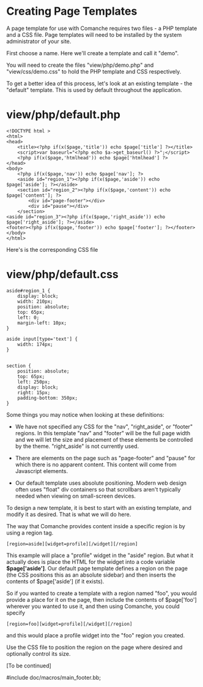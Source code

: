 Creating Page Templates
=======================


A page template for use with Comanche requires two files - a PHP template and a CSS file. Page templates will need to be installed by the system administrator of your site. 


First choose a name. Here we'll create a template and call it "demo".

You will need to create the files "view/php/demo.php" and "view/css/demo.css" to hold the PHP template and CSS respectively. 

To get a better idea of this process, let's look at an existing template - the "default" template. This is used by default throughout the application. 

view/php/default.php
====================

	<!DOCTYPE html >
	<html>
	<head>
		<title><?php if(x($page,'title')) echo $page['title'] ?></title>
		<script>var baseurl="<?php echo $a->get_baseurl() ?>";</script>
		<?php if(x($page,'htmlhead')) echo $page['htmlhead'] ?>
	</head>
	<body>
		<?php if(x($page,'nav')) echo $page['nav']; ?>
		<aside id="region_1"><?php if(x($page,'aside')) echo $page['aside']; ?></aside>
		<section id="region_2"><?php if(x($page,'content')) echo $page['content']; ?>
			<div id="page-footer"></div>
        	<div id="pause"></div>
		</section>
	<aside id="region_3"><?php if(x($page,'right_aside')) echo $page['right_aside']; ?></aside>      
	<footer><?php if(x($page,'footer')) echo $page['footer']; ?></footer>
	</body>
	</html>    


Here's is the corresponding CSS file

view/php/default.css
====================


	aside#region_1 {
		display: block;
		width: 210px;
		position: absolute;
		top: 65px;
		left: 0;
		margin-left: 10px;
	}

	aside input[type='text'] {
 		width: 174px;
	}


	section {
		position: absolute;
		top: 65px;
		left: 250px;
		display: block;
		right: 15px;
		padding-bottom: 350px;
	}


Some things you may notice when looking at these definitions:

* We have not specified any CSS for the "nav", "right_aside", or "footer" regions. In this template "nav" and "footer" will be the full page width and we will let the size and placement of these elements be controlled by the theme. "right_aside" is not currently used. 

* There are elements on the page such as "page-footer" and "pause" for which there is no apparent content. This content will come from Javascript elements.  

* Our default template uses absolute positioning. Modern web design often uses "float" div containers so that scrollbars aren't typically needed when viewing on small-screen devices. 

To design a new template, it is best to start with an existing template, and modify it as desired. That is what we will do here. 

The way that Comanche provides content inside a specific region is by using a region tag.

	[region=aside][widget=profile][/widget][/region]

This example will place a "profile" widget in the "aside" region. But what it actually does is place the HTML for the widget into a code variable **$page['aside']**. Our default page template defines a region on the page (the CSS positions this as an absolute sidebar) and then inserts the contents of $page['aside'] (if it exists). 

So if you wanted to create a template with a region named "foo", you would provide a place for it on the page, then include the contents of $page['foo'] wherever you wanted to use it, and then using Comanche, you could specify 

	[region=foo][widget=profile][/widget][/region]

and this would place a profile widget into the "foo" region you created. 

Use the CSS file to position the region on the page where desired and optionally control its size.

[To be continued] 

#include doc/macros/main_footer.bb;
